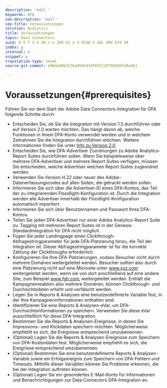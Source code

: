 ```yaml
---
description: 'null '
keywords: DFA
seo-description: 'null '
seo-title: Voraussetzungen
solution: Analytics
title: Voraussetzungen
topic: Data Connectors
uuid: b 5 f 5 e 30 c-e 269-41 a 4-9236-5 ddc 404 bfd 94
index: y
internal: n
snippet: y
translation-type: tm+mt
source-git-commit: e96de98b3176a05654fdf697210f992b0fd4adb1

---
```



# Voraussetzungen{#prerequisites}

Führen Sie vor dem Start der Adobe Data Connectors-Integration für DFA folgende Schritte durch:

* Entscheiden Sie, ob Sie die Integration mit Version 1.5 durchführen oder auf Version 2.0 warten möchten. Das hängt davon ab, welche Funktionen in Ihrem DFA-Konto verwendet werden und in welchem Zeitrahmen Sie die Integration durchführen möchten. Weitere Informationen finden Sie unter [Info zu Version 2.0](../dfa-data-connector-analytics/dfa-version-differences.md#concept-2c7d6a6ab8524dccad96ea0c17228664).
* Entscheiden Sie, wie DFA-Advertiser Zuordnungen zu Adobe Analytics-Report Suites durchführen sollen. Wenn Sie beispielsweise über mehrere DFA-Advertiser und mehrere Report Suites verfügen, müssen Sie entscheiden, welche Advertiser welchen Report Suites zugeordnet werden.
* Verwenden Sie Version H.22 oder neuer des Adobe-Datenerfassungscodes auf allen Seiten, die getrackt werden sollen.
* Informieren Sie sich über die Advertiser-ID eines DFA-Kontos, das Teil der zu integrierenden Floodlight-Konfiguration ist. Durch die Integration werden alle Advertiser innerhalb der Floodlight-Konfiguration automatisch importiert.
* Informieren Sie sich über Benutzernamen und Passwort Ihres DFA-Kontos.
* Teilen Sie jeden DFA-Advertiser nur einer Adobe Analytics-Report Suite zu. Tagging mit mehreren Report Suites ist in der Genesis-Standardintegration für DFA nicht möglich.
* Fügen Sie jeder Landingpage einen Clickthrough-Abfragestringparameter für jede DFA-Platzierung hinzu, die Teil der Integration ist. Dieser Abfragestringparameter ist für die korrekte Zählung der Clickthroughs erforderlich.
* Konfigurieren Sie Ihre DFA-Platzierungen, sodass Besucher nicht durch mehrere Domänen weitergeleitet werden. Besucher sollten also durch eine Platzierung nicht auf eine Microsite unter www.xyz.com weitergeleitet werden, wenn sie von dort anschließend auf eine andere Site, zum Beispiel www.fgh.com, weitergeleitet werden. Enthält die Kampagnenreaktion also mehrere Domänen, können Clickthrough- und Durchsichtsdaten erhöht und verfälscht werden.
* Legen Sie in Reports &amp; Analysen eine benutzerdefinierte Variable fest, in der Ihre Kampagneninformationen enthalten sind.
* Identifizieren Sie eine Reports &amp; Analysen-eVar, um DFA-Durchsichtsinformationen zu speichern. Verwenden Sie diese eVar ausschließlich für diese DFA-Integration.
* Bestimmen Sie die Reports &amp; Analysen-Ereignisse, in denen Sie Impressions- und Klickdaten speichern möchten. Möglicherweise empfiehlt es sich, die Ereignisse entsprechend umzubenennen.
* (Optional) Legen Sie die Reports &amp; Analysen-Ereignisse zum Speichern von DFA-Kostendaten fest. Möglicherweise empfiehlt es sich, die Ereignisse entsprechend umzubenennen.
* (Optional) Bestimmen Sie eine benutzerdefinierte Reports &amp; Analysen-Variable sowie ein Erfolgsereignis zum Speichern von DFA-Fehlern und Timeouts. Mithilfe dieser Variablen können Sie Probleme erkennen, die bei der Integration auftreten können.
* (Optional) Legen Sie ein gesondertes E-Mail-Konto für Informationen und Benachrichtigungen zur Data Connectors DFA-Integration an.

